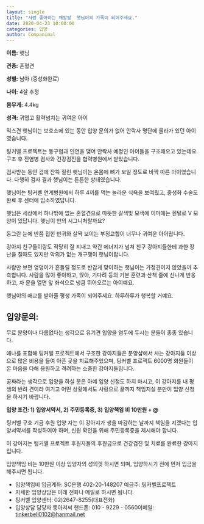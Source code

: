 ```yaml
---
layout: single
title: "사람 좋아하는 깨발랄  햇님이의 가족이 되어주세요."
date: 2020-04-23 10:00:00
categories: 입양
author: Companimal
---
```


**이름:** 햇님

**견종:** 혼혈견

**성별:** 남아 (중성화완료)

**나이:** 4살 추정

**몸무게:** 4.4kg

**성격:** 귀엽고 활력넘치는 귀여운 아이

믹스견 햇님이는 보호소에 있는 동안 입양 문의가 없어 안락사 명단에 올라가 있던 아이였습니다.

팅커벨 프로젝트는 동구협과 인연을 맺어 안락사 예정인 아이들을 구조해오고 있는데요. 구조 후 전염병 검사와 건강검진을 협력병원에서 받았습니다.

검사받는 동안 겁에 잔뜩 질린 햇님이는 온몸에 뼈가 보일 정도로 바짝 마른 아이였습니다. 다행히 검사 결과 햇님이는 튼튼한 상태였습니다.

햇님이는 팅커벨 연계병원에서 하루 4끼를 먹는 놀라운 식욕을 보여줬고, 중성화 수술도 완료 후 센터에 입소하였답니다.

햇님은 세상에서 하나밖에 없는 혼혈견으로 따뜻한 갈색빛 모색에 이마에는 흰털로 V 모양이 있답니다. 햇님이 만의 시그니처랄까요?

동그란 눈에 반쯤 접힌 반귀와 살짝 보이는 부정교합이 너무나 귀여운 아이랍니다.

강아지 친구들이랑도 적당히 잘 지내고 약간 에너지가 넘쳐 친구 강아지들한테 과한 장난을 칠때도 있지만 악의가 없는 개구쟁이 햇님이랍니다.

사람만 보면 엉덩이가 흔들릴 정도로 반갑게 맞이하는 햇님이는 가정견이지 않았을까 추측합니다. 사람을 많이 좋아하고, 앉아, 기다려 등의 기본 훈련과 산책 줄에 신나게 반응하고, 차 문을 열면 앞 좌석으로 냉큼 뛰어오르는 아이예요.

햇님이의 애교를 받아줄 평생 가족이 되어주세요. 하루하루가 행복할 거예요.

## 입양문의:

무료 분양이나 다름없다는 생각으로 유기견 입양을 염두에 두시는 분들이 종종 있습니다.

애나를 포함해 팅커벨 프로젝트에서 구조한 강아지들은 분양샵에서 사는 강아지들 이상으로 많은 비용을 들여 아픈 곳을 치료해주었으며, 팅커벨 프로젝트 6000명 회원들이 온 마음을 다해 응원하고 격려하는 소중한 강아지들입니다.

공짜라는 생각으로 입양을 하실 분은 아예 입양 신청도 하지 마시고, 이 강아지를 내 평생의 반려 견이라 여기고 어떤 상황에서도 사랑으로 끝까지 책임지실 분만이 입양 신청을 하시기 바랍니다.

**입양 조건: 1) 입양서약서, 2) 주민등록증, 3) 입양책임 비 10만원 + @**

팅커벨 구호 기금 후원 입양 자는 이 강아지가 생을 마감하는 날까지 책임을 지겠다는 입양서약서를 작성하여야 하며, 신원 확인을 위해 주민등록증을 제시해야 합니다.

이 강아지는 팅커벨 프로젝트 후원자들의 후원금으로 건강검진 및 치료를 완료한 강아지입니다.

입양책임 비는 10만원 이상 입양자의 성의껏 하시면 되며, 입양하시기 전에 먼저 입금을 해주시면 됩니다.

- 입양책임비 입금계좌: SC은행 402-20-148207 예금주: 팅커벨프로젝트
- 자세한 입양상담은 아래 전화나 메일로 하시면 됩니다.
- 팅커벨 입양센터: 02)2647-8255(대표전화)
- 입양상담 담당자 뚱아저씨 핸드폰: 010 - 9229 - 0560이메일: tinkerbell0102@hanmail.net
